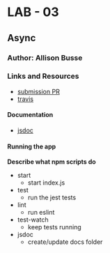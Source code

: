 # LAB - 03

## Async

### Author: Allison Busse

### Links and Resources
* [submission PR](https://github.com/allisonbusse-401-advanced-javascript/lab-01/pull/1)
* [travis](https://travis-ci.com/allisonbusse-401-advanced-javascript/lab-01)


#### Documentation
* [jsdoc](https://allisonbusse-401-advanced-javascript.github.io/lab-01/)


#### Running the app

**Describe what npm scripts do**
* start
    * start index.js
* test
    * run the jest tests
* lint
    * run eslint
* test-watch
    * keep tests running
* jsdoc
    * create/update docs folder
  
